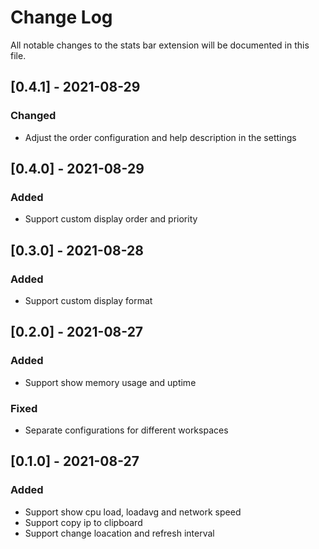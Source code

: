 # Change Log

All notable changes to the stats bar extension will be documented in this file.

## [0.4.1] - 2021-08-29

### Changed

- Adjust the order configuration and help description in the settings

## [0.4.0] - 2021-08-29

### Added

- Support custom display order and priority

## [0.3.0] - 2021-08-28

### Added

- Support custom display format

## [0.2.0] - 2021-08-27

### Added

- Support show memory usage and uptime

### Fixed

- Separate configurations for different workspaces

## [0.1.0] - 2021-08-27

### Added

- Support show cpu load, loadavg and network speed
- Support copy ip to clipboard
- Support change loacation and refresh interval
